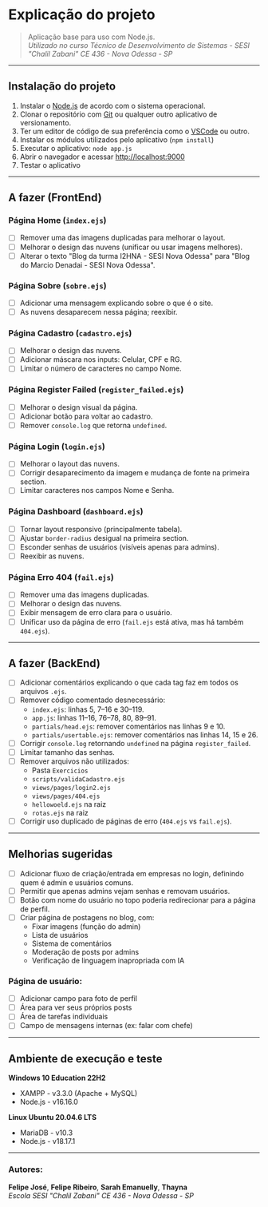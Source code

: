 # Explicação do projeto  
> Aplicação base para uso com Node.js.  
> _Utilizado no curso Técnico de Desenvolvimento de Sistemas - SESI "Chalil Zabani" CE 436 - Nova Odessa - SP_  

---

## Instalação do projeto

1. Instalar o [Node.js](https://nodejs.org/en/download) de acordo com o sistema operacional.
2. Clonar o repositório com [Git](https://git-scm.com/downloads) ou qualquer outro aplicativo de versionamento.
3. Ter um editor de código de sua preferência como o [VSCode](https://code.visualstudio.com/) ou outro.
4. Instalar os módulos utilizados pelo aplicativo (`npm install`)
5. Executar o aplicativo: `node app.js`
6. Abrir o navegador e acessar [http://localhost:9000](http://localhost:9000)
7. Testar o aplicativo

---

## A fazer (FrontEnd)

### Página Home (`index.ejs`)
- [ ] Remover uma das imagens duplicadas para melhorar o layout.
- [ ] Melhorar o design das nuvens (unificar ou usar imagens melhores).
- [ ] Alterar o texto "Blog da turma I2HNA - SESI Nova Odessa" para "Blog do Marcio Denadai - SESI Nova Odessa".

### Página Sobre (`sobre.ejs`)
- [ ] Adicionar uma mensagem explicando sobre o que é o site.
- [ ] As nuvens desaparecem nessa página; reexibir.

### Página Cadastro (`cadastro.ejs`)
- [ ] Melhorar o design das nuvens.
- [ ] Adicionar máscara nos inputs: Celular, CPF e RG.
- [ ] Limitar o número de caracteres no campo Nome.

### Página Register Failed (`register_failed.ejs`)
- [ ] Melhorar o design visual da página.
- [ ] Adicionar botão para voltar ao cadastro.
- [ ] Remover `console.log` que retorna `undefined`.

### Página Login (`login.ejs`)
- [ ] Melhorar o layout das nuvens.
- [ ] Corrigir desaparecimento da imagem e mudança de fonte na primeira section.
- [ ] Limitar caracteres nos campos Nome e Senha.

### Página Dashboard (`dashboard.ejs`)
- [ ] Tornar layout responsivo (principalmente tabela).
- [ ] Ajustar `border-radius` desigual na primeira section.
- [ ] Esconder senhas de usuários (visíveis apenas para admins).
- [ ] Reexibir as nuvens.

### Página Erro 404 (`fail.ejs`)
- [ ] Remover uma das imagens duplicadas.
- [ ] Melhorar o design das nuvens.
- [ ] Exibir mensagem de erro clara para o usuário.
- [ ] Unificar uso da página de erro (`fail.ejs` está ativa, mas há também `404.ejs`).

---

## A fazer (BackEnd)

- [ ] Adicionar comentários explicando o que cada tag faz em todos os arquivos `.ejs`.
- [ ] Remover código comentado desnecessário:
  - `index.ejs`: linhas 5, 7–16 e 30–119.
  - `app.js`: linhas 11–16, 76–78, 80, 89–91.
  - `partials/head.ejs`: remover comentários nas linhas 9 e 10.
  - `partials/usertable.ejs`: remover comentários nas linhas 14, 15 e 26.
- [ ] Corrigir `console.log` retornando `undefined` na página `register_failed`.
- [ ] Limitar tamanho das senhas.
- [ ] Remover arquivos não utilizados:
  - Pasta `Exercicios`
  - `scripts/validaCadastro.ejs`
  - `views/pages/login2.ejs`
  - `views/pages/404.ejs`
  - `hellowoeld.ejs` na raiz
  - `rotas.ejs` na raiz
- [ ] Corrigir uso duplicado de páginas de erro (`404.ejs` vs `fail.ejs`).

---

## Melhorias sugeridas

- [ ] Adicionar fluxo de criação/entrada em empresas no login, definindo quem é admin e usuários comuns.
- [ ] Permitir que apenas admins vejam senhas e removam usuários.
- [ ] Botão com nome do usuário no topo poderia redirecionar para a página de perfil.
- [ ] Criar página de postagens no blog, com:
  - Fixar imagens (função do admin)
  - Lista de usuários
  - Sistema de comentários
  - Moderação de posts por admins
  - Verificação de linguagem inapropriada com IA

### Página de usuário:
- [ ] Adicionar campo para foto de perfil
- [ ] Área para ver seus próprios posts
- [ ] Área de tarefas individuais
- [ ] Campo de mensagens internas (ex: falar com chefe)

---

## Ambiente de execução e teste

**Windows 10 Education 22H2**  
- XAMPP - v3.3.0 (Apache + MySQL)  
- Node.js - v16.16.0  

**Linux Ubuntu 20.04.6 LTS**  
- MariaDB - v10.3  
- Node.js - v18.17.1  

---

### Autores:
**Felipe José**, **Felipe Ribeiro**, **Sarah Emanuelly**, **Thayna**  
_Escola SESI "Chalil Zabani" CE 436 - Nova Odessa - SP_
